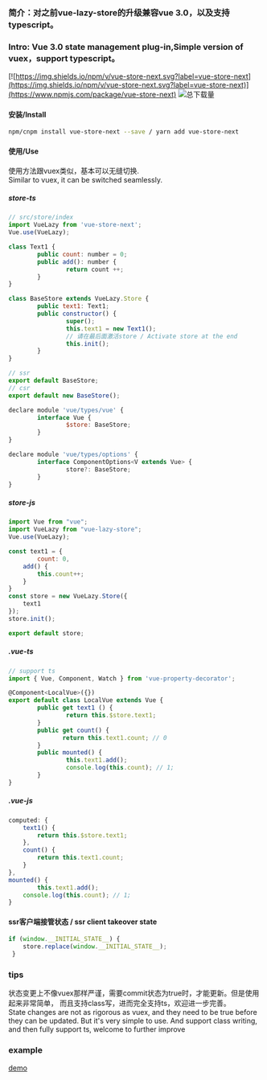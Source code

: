 ### 简介：对之前vue-lazy-store的升级兼容vue 3.0，以及支持typescript。
### Intro: Vue 3.0 state management plug-in,Simple version of vuex，support typescript。  
[![https://img.shields.io/npm/v/vue-store-next.svg?label=vue-store-next](https://img.shields.io/npm/v/vue-store-next.svg?label=vue-store-next)](https://www.npmjs.com/package/vue-store-next)  ![总下载量](https://img.shields.io/npm/dt/vue-store-next)

#### 安装/Install
``` bash
npm/cnpm install vue-store-next --save / yarn add vue-store-next
```

#### 使用/Use
使用方法跟vuex类似，基本可以无缝切换.  
Similar to vuex, it can be switched seamlessly.
##### store-ts
``` javascript
// src/store/index
import VueLazy from 'vue-store-next';
Vue.use(VueLazy);

class Text1 {
        public count: number = 0;
        public add(): number {
                return count ++;
        }
}

class BaseStore extends VueLazy.Store {
        public text1: Text1;
        public constructor() {
                super();
                this.text1 = new Text1();
                // 请在最后面激活store / Activate store at the end
                this.init();
        }
}

// ssr
export default BaseStore;
// csr
export default new BaseStore();

declare module 'vue/types/vue' {
	    interface Vue {
		        $store: BaseStore;
	    }
}

declare module 'vue/types/options' {
	    interface ComponentOptions<V extends Vue> {
		        store?: BaseStore;
	    }
}
```
##### store-js
```javascript
import Vue from "vue";
import VueLazy from "vue-lazy-store";
Vue.use(VueLazy);

const text1 = {
        count: 0,
	add() {
		this.count++;
	}
}
const store = new VueLazy.Store({
	text1
});
store.init();

export default store;
```
##### .vue-ts
``` javascript
// support ts
import { Vue, Component, Watch } from 'vue-property-decorator';

@Component<LocalVue>({})
export default class LocalVue extends Vue {
        public get text1 () {
                return this.$store.text1;
        }
        public get count() {
               return this.text1.count; // 0
        }
        public mounted() {
                this.text1.add();
                console.log(this.count); // 1;
        }
}
```
##### .vue-js
``` javascript
computed: {
	text1() {
		return this.$store.text1;
	},
	count() {
		return this.text1.count;
	}
},
mounted() {
        this.text1.add();
	console.log(this.count); // 1;
}
```

#### ssr客户端接管状态 / ssr client takeover state
``` javascript
if (window.__INITIAL_STATE__) {
	store.replace(window.__INITIAL_STATE__);
 }
```
### tips
状态变更上不像vuex那样严谨，需要commit状态为true时，才能更新。但是使用起来非常简单，
而且支持class写，进而完全支持ts，欢迎进一步完善。  
State changes are not as rigorous as vuex, and they need to be true before they can be updated. But it's very simple to use. 
And support class writing, and then fully support ts, welcome to further improve

### example
[demo](https://github.com/Vitaminaq/cfsw-vue-cli3.0/tree/ssr-vue-cli-3.0)

